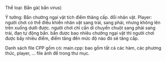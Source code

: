 Thể loại: Bắn gà( bắn virus)

Ý tưởng: Bắn chướng ngại vật tích điểm thăng cấp. đổi nhân vật.
Player: người chơi có thể điều khiển nhân vật sang trái, sang phải, nhưng không lên trên xuống dưới được.
người chơi chỉ cần di chuyển chuột sang phải sang trái, đạn tự động bắn. bắn được bao nhiêu chướng ngại vật thì người chơi được bấy nhiêu điểm,
điểm tăng đến mức độ nào đó sẽ tăng cấp.

Danh sách file CPP gồm có: main.cpp: bao gồm tất cả các hàm, các phương thức, player, ... file ảnh để trong thư mục.
